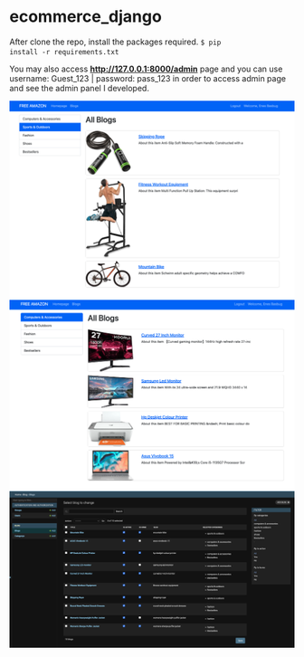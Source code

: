 # ecommerce_django

After clone the repo, install the packages required.
<code>$ pip install -r requirements.txt
</code>

You may also access **http://127.0.0.1:8000/admin** page and you can use username: Guest_123 | password: pass_123 in order to access admin page and see the admin panel I developed.


<img src="img/hp1.png" width="800">
<img src="img/hp2.png" width="800">
<img src="img/admin.png" width="900">
